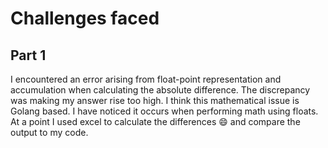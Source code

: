 # Challenges faced
## Part 1
I encountered an error arising from float-point representation and accumulation when calculating the absolute difference. 
The discrepancy was making my answer rise too high. I think this mathematical issue is Golang based. I have noticed it occurs when performing math using floats.
At a point I used excel to calculate the differences 😄 and compare the output to my code.
